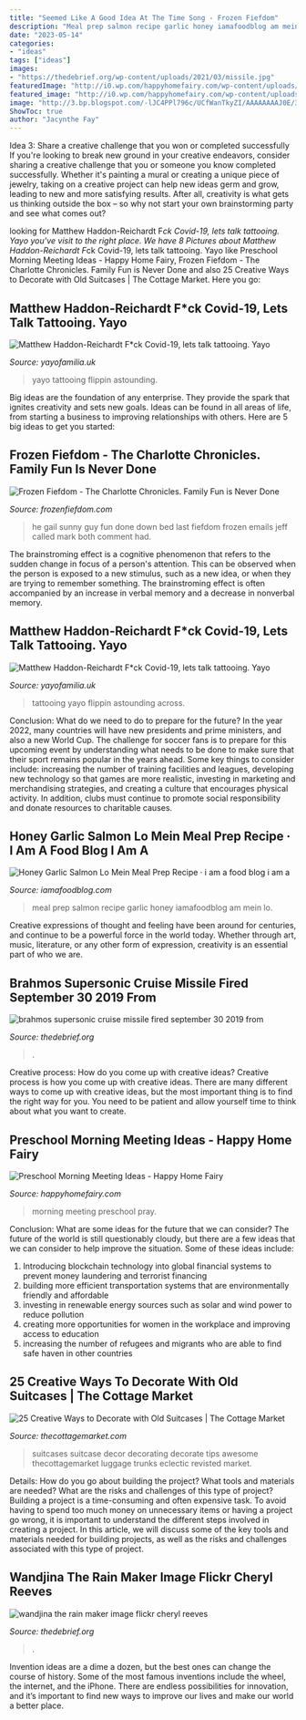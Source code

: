 ```yaml
---
title: "Seemed Like A Good Idea At The Time Song - Frozen Fiefdom"
description: "Meal prep salmon recipe garlic honey iamafoodblog am mein lo"
date: "2023-05-14"
categories:
- "ideas"
tags: ["ideas"]
images:
- "https://thedebrief.org/wp-content/uploads/2021/03/missile.jpg"
featuredImage: "http://i0.wp.com/happyhomefairy.com/wp-content/uploads/2015/09/preschool-morning-meeting-tips-6.jpg"
featured_image: "http://i0.wp.com/happyhomefairy.com/wp-content/uploads/2015/09/preschool-morning-meeting-tips-6.jpg"
image: "http://3.bp.blogspot.com/-lJC4PPl796c/UCfWanTkyZI/AAAAAAAAJ0E/3MEOsP9oQfQ/s1600/suitcase1.jpg"
ShowToc: true
author: "Jacynthe Fay"
---
```



Idea 3: Share a creative challenge that you won or completed successfully
If you're looking to break new ground in your creative endeavors, consider sharing a creative challenge that you or someone you know completed successfully. Whether it's painting a mural or creating a unique piece of jewelry, taking on a creative project can help new ideas germ and grow, leading to new and more satisfying results. After all, creativity is what gets us thinking outside the box – so why not start your own brainstorming party and see what comes out?

	

		
looking for Matthew Haddon-Reichardt F*ck Covid-19, lets talk tattooing. Yayo you've visit to the right place. We have 8 Pictures about Matthew Haddon-Reichardt F*ck Covid-19, lets talk tattooing. Yayo like Preschool Morning Meeting Ideas - Happy Home Fairy, Frozen Fiefdom - The Charlotte Chronicles. Family Fun is Never Done and also 25 Creative Ways to Decorate with Old Suitcases | The Cottage Market. Here you go:
		
    
## Matthew Haddon-Reichardt F*ck Covid-19, Lets Talk Tattooing. Yayo

<img loading=lazy src="https://cdn.shopify.com/s/files/1/2156/7915/files/91142702_837161980119139_8561618615646814208_n_large.jpg?v=1586010692" onerror="this.onerror=null;this.src='https://tse4.mm.bing.net/th?id=OIP._QKSiYE3bZ08IBttGoEUAAAAAA&amp;pid=15.1';" alt="Matthew Haddon-Reichardt F*ck Covid-19, lets talk tattooing. Yayo">

_Source: yayofamilia.uk_

>yayo tattooing flippin astounding. 

	

Big ideas are the foundation of any enterprise. They provide the spark that ignites creativity and sets new goals. Ideas can be found in all areas of life, from starting a business to improving relationships with others. Here are 5 big ideas to get you started:

    
## Frozen Fiefdom - The Charlotte Chronicles. Family Fun Is Never Done

<img loading=lazy src="http://frozenfiefdom.com/yahoo_site_admin/assets/images/email_Gail_Hat_and_shades.293121048_std.jpg" onerror="this.onerror=null;this.src='https://tse4.mm.bing.net/th?id=OIP.pxY7OPT0jg4Hyn3Dh4OjrgHaFA&amp;pid=15.1';" alt="Frozen Fiefdom - The Charlotte Chronicles. Family Fun is Never Done">

_Source: frozenfiefdom.com_

>he gail sunny guy fun done down bed last fiefdom frozen emails jeff called mark both comment had. 

	

The brainstroming effect is a cognitive phenomenon that refers to the sudden change in focus of a person's attention. This can be observed when the person is exposed to a new stimulus, such as a new idea, or when they are trying to remember something. The brainstroming effect is often accompanied by an increase in verbal memory and a decrease in nonverbal memory.

    
## Matthew Haddon-Reichardt F*ck Covid-19, Lets Talk Tattooing. Yayo

<img loading=lazy src="https://cdn.shopify.com/s/files/1/2156/7915/files/84562933_199828281407880_5414856490601152512_n_large.jpg?v=1586011003" onerror="this.onerror=null;this.src='https://tse2.mm.bing.net/th?id=OIP.84P5qzW3YVagEKHBXodyLgHaHa&amp;pid=15.1';" alt="Matthew Haddon-Reichardt F*ck Covid-19, lets talk tattooing. Yayo">

_Source: yayofamilia.uk_

>tattooing yayo flippin astounding across. 

	

Conclusion: What do we need to do to prepare for the future?
In the year 2022, many countries will have new presidents and prime ministers, and also a new World Cup. The challenge for soccer fans is to prepare for this upcoming event by understanding what needs to be done to make sure that their sport remains popular in the years ahead. Some key things to consider include: increasing the number of training facilities and leagues, developing new technology so that games are more realistic, investing in marketing and merchandising strategies, and creating a culture that encourages physical activity. In addition, clubs must continue to promote social responsibility and donate resources to charitable causes.

    
## Honey Garlic Salmon Lo Mein Meal Prep Recipe · I Am A Food Blog I Am A

<img loading=lazy src="http://iamafoodblog.com/wp-content/uploads/2018/05/salmon-meal-prep_2412.jpg" onerror="this.onerror=null;this.src='https://tse1.mm.bing.net/th?id=OIP._RKpGanJvVmoKEbFaIhM2gHaJ3&amp;pid=15.1';" alt="Honey Garlic Salmon Lo Mein Meal Prep Recipe · i am a food blog i am a">

_Source: iamafoodblog.com_

>meal prep salmon recipe garlic honey iamafoodblog am mein lo. 

	

Creative expressions of thought and feeling have been around for centuries, and continue to be a powerful force in the world today. Whether through art, music, literature, or any other form of expression, creativity is an essential part of who we are.

    
## Brahmos Supersonic Cruise Missile Fired September 30 2019 From

<img loading=lazy src="https://thedebrief.org/wp-content/uploads/2021/03/missile.jpg" onerror="this.onerror=null;this.src='https://tse1.mm.bing.net/th?id=OIP.mpWb08LPfPp7AZCAYH39HQHaFj&amp;pid=15.1';" alt="brahmos supersonic cruise missile fired september 30 2019 from">

_Source: thedebrief.org_

>. 

	

Creative process: How do you come up with creative ideas?
Creative process is how you come up with creative ideas. There are many different ways to come up with creative ideas, but the most important thing is to find the right way for you. You need to be patient and allow yourself time to think about what you want to create.

    
## Preschool Morning Meeting Ideas - Happy Home Fairy

<img loading=lazy src="http://i0.wp.com/happyhomefairy.com/wp-content/uploads/2015/09/preschool-morning-meeting-tips-6.jpg" onerror="this.onerror=null;this.src='https://tse1.mm.bing.net/th?id=OIP.nTBrpkMSZ-uc43kNK1hTEgHaE8&amp;pid=15.1';" alt="Preschool Morning Meeting Ideas - Happy Home Fairy">

_Source: happyhomefairy.com_

>morning meeting preschool pray. 

	

Conclusion: What are some ideas for the future that we can consider?
The future of the world is still questionably cloudy, but there are a few ideas that we can consider to help improve the situation. Some of these ideas include: 
1. Introducing blockchain technology into global financial systems to prevent money laundering and terrorist financing 
2. building more efficient transportation systems that are environmentally friendly and affordable 
3. investing in renewable energy sources such as solar and wind power to reduce pollution 
4. creating more opportunities for women in the workplace and improving access to education 
5. increasing the number of refugees and migrants who are able to find safe haven in other countries 

    
## 25 Creative Ways To Decorate With Old Suitcases | The Cottage Market

<img loading=lazy src="http://3.bp.blogspot.com/-lJC4PPl796c/UCfWanTkyZI/AAAAAAAAJ0E/3MEOsP9oQfQ/s1600/suitcase1.jpg" onerror="this.onerror=null;this.src='https://tse4.mm.bing.net/th?id=OIP.JWM9Sp9Ai74uZ6uwnawfGAAAAA&amp;pid=15.1';" alt="25 Creative Ways to Decorate with Old Suitcases | The Cottage Market">

_Source: thecottagemarket.com_

>suitcases suitcase decor decorating decorate tips awesome thecottagemarket luggage trunks eclectic revisted market. 

	

Details: How do you go about building the project? What tools and materials are needed? What are the risks and challenges of this type of project?
Building a project is a time-consuming and often expensive task. To avoid having to spend too much money on unnecessary items or having a project go wrong, it is important to understand the different steps involved in creating a project. In this article, we will discuss some of the key tools and materials needed for building projects, as well as the risks and challenges associated with this type of project.

    
## Wandjina The Rain Maker Image Flickr Cheryl Reeves

<img loading=lazy src="https://thedebrief.org/wp-content/uploads/2021/04/8029038976_5474cafbb7_k-e1619712112147-1536x1264.jpg" onerror="this.onerror=null;this.src='https://tse3.mm.bing.net/th?id=OIP.MwLr17JTbdE-pTUyjPsgLAHaGG&amp;pid=15.1';" alt="wandjina the rain maker image flickr cheryl reeves">

_Source: thedebrief.org_

>. 

	

Invention ideas are a dime a dozen, but the best ones can change the course of history. Some of the most famous inventions include the wheel, the internet, and the iPhone. There are endless possibilities for innovation, and it’s important to find new ways to improve our lives and make our world a better place.

